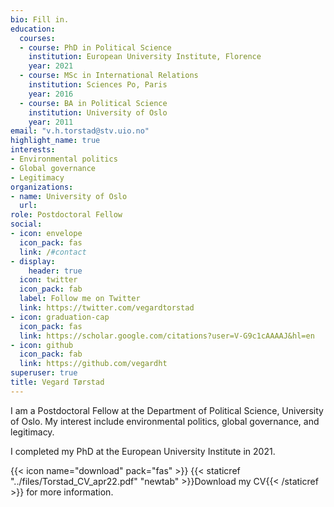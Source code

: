 ```yaml
---
bio: Fill in.
education:
  courses:
  - course: PhD in Political Science
    institution: European University Institute, Florence
    year: 2021
  - course: MSc in International Relations
    institution: Sciences Po, Paris
    year: 2016
  - course: BA in Political Science
    institution: University of Oslo
    year: 2011
email: "v.h.torstad@stv.uio.no"
highlight_name: true
interests:
- Environmental politics
- Global governance
- Legitimacy
organizations:
- name: University of Oslo
  url: 
role: Postdoctoral Fellow
social:
- icon: envelope
  icon_pack: fas
  link: /#contact
- display:
    header: true
  icon: twitter
  icon_pack: fab
  label: Follow me on Twitter
  link: https://twitter.com/vegardtorstad
- icon: graduation-cap
  icon_pack: fas
  link: https://scholar.google.com/citations?user=V-G9c1cAAAAJ&hl=en
- icon: github
  icon_pack: fab
  link: https://github.com/vegardht
superuser: true
title: Vegard Tørstad
---
```


I am a Postdoctoral Fellow at the Department of Political Science, University of Oslo. My interest include environmental politics, global governance, and legitimacy. 

I completed my PhD at the European University Institute in 2021.

{{< icon name="download" pack="fas" >}} {{< staticref "../files/Torstad_CV_apr22.pdf" "newtab" >}}Download my CV{{< /staticref >}} for more information.
